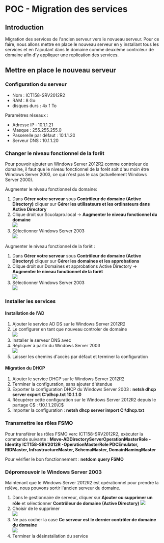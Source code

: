 # POC - Migration des services

## Introduction

Migration des services de l'ancien serveur vers le novueau serveur. Pour ce faire, nous allons mettre en place le nouveau serveur en y installant tous les services et en l'ajoutant dans le domaine comme deuxième controleur de domaine afin d'y appliquer une replication des services.

## Mettre en place le nouveau serveur

### Configuration du serveur

* Nom : ICT158-SRV2012R2
* RAM : 8 Go
* disques durs : 4x 1 To

Paramètres réseaux :

* Adresse IP : 10.1.1.21
* Masque : 255.255.255.0
* Passerelle par défaut : 10.1.1.20
* Serveur DNS : 10.1.1.20

### Changer le niveau fonctionnel de la forêt

Pour pouvoir ajouter un Windows Server 2012R2 comme controleur de domaine, il faut que le niveau fonctionnel de la forêt soit d'au moin être Windows Server 2003,  ce qui n'est pas le cas (actuellement Windows Server 2000).

Augmenter le niveau fonctionnel du domaine:

1. Dans **Gérer votre serveur** sous **Contrôleur de domaine (Active Directory)** cliquer sur **Gérer les utilisateurs et les ordinateurs dans Active Directory**
2. Clique droit sur Scuolapro.local -> **Augmenter le niveau fonctionnel du domaine**  
![](Images/augmenterDomaine.png)  
3. Sélectionner Windows Server 2003  
![](Images/augmenterDomaine2.png)  


Augmenter le niveau fonctionnel de la forêt :

1. Dans **Gérer votre serveur** sous **Contrôleur de domaine (Active Directory)** cliquer sur **Gérer les domaines et les approbations**
2. Clique droit sur Domaines et approbations Active Directory -> **Augmenter le niveau fonctionnel de la forêt**    
![](Images/augmenterForet.png)  
3. Sélectionner Windows Server 2003   
![](Images/augmenterForet2.png)  

### Installer les services

#### Installation de l'AD

1. Ajouter le service AD DS sur le Windows Server 2012R2
2. Le configurer en tant que nouveau controler de domaine  
![](Images/AD1.png)  
3. Installer le serveur DNS avec
4. Répliquer à partir du Windows Server 2003  
![](Images/AD2.png)  
5. Laisser les chemins d'accès par défaut et terminer la configuration

#### Migration du DHCP

1. Ajouter le service DHCP sur le Windows Server 2012R2
2. Terminer la configuration, sans ajouter d'étendue
3. Exporter la configuration DHCP du Windows Server 2003 : **netsh dhcp server export C:\dhcp.txt 10.1.1.0**
4. Récupérer cette configuration sur le Windows Server 2012R2 depuis le partage C$ : \\10.1.1.20\C$
5. Importer la configuration : **netsh dhcp server import C:\dhcp.txt**

### Transmettre les rôles FSMO

Pour transférer les rôles FSMO verc ICT158-SRV2012R2, exécuter la commande suivante : **Move-ADDirectoryServerOperationMasterRole -Identity ICT158-SRV2012R -OperationMasterRole PDCEmulator, RIDMaster, InfrastructureMaster, SchemaMaster, DomainNamingMaster**

Pour vérifier le bon fonctionnement : **netdom query FSMO**

### Dépromouvoir le Windows Server 2003

Maintenant que le Windows Server 2012R2 est opérationnel pour prendre la relève, nous pouvons sortir l'ancien serveur du domaine.

1. Dans le gestionnaire de serveur, cliquer sur **Ajouter ou supprimer un rôle** et sélectionner **Contrôleur de domaine (Active Directory)**
![](Images/unpromo1.png)  
2. Choisir de le supprimer  
![](Images/unpromo2.png)  
3. Ne pas cocher la case **Ce serveur est le dernier contrôler de domaine du domaine**  
![](Images/unpromo3.png)  
4. Terminer la désinstallation du service
